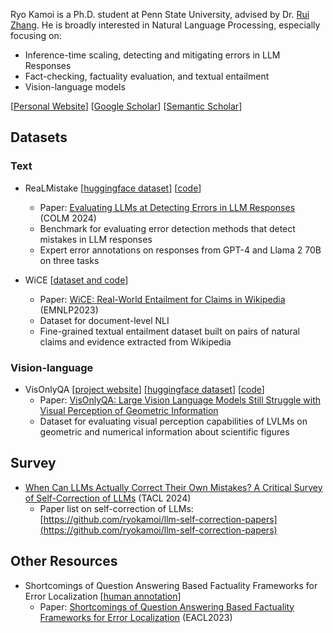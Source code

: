 Ryo Kamoi is a Ph.D. student at Penn State University, advised by Dr. [Rui Zhang](https://ryanzhumich.github.io/). He is broadly interested in Natural Language Processing, especially focusing on:

* Inference-time scaling, detecting and mitigating errors in LLM Responses
* Fact-checking, factuality evaluation, and textual entailment
* Vision-language models

[[Personal Website](https://ryokamoi.github.io/)] [[Google Scholar](https://scholar.google.com/citations?user=4OWTLKAAAAAJ)] [[Semantic Scholar](https://www.semanticscholar.org/author/Ryo-Kamoi/83757854)]

## Datasets

### Text

* ReaLMistake [[huggingface dataset](https://huggingface.co/datasets/ryokamoi/realmistake)] [[code](https://github.com/psunlpgroup/ReaLMistake)]
  * Paper: [Evaluating LLMs at Detecting Errors in LLM Responses](https://arxiv.org/abs/2404.03602) (COLM 2024)
  * Benchmark for evaluating error detection methods that detect mistakes in LLM responses
  * Expert error annotations on responses from GPT-4 and Llama 2 70B on three tasks

* WiCE [[dataset and code](https://github.com/ryokamoi/wice)]
  * Paper: [WiCE: Real-World Entailment for Claims in Wikipedia](https://arxiv.org/abs/2303.01432) (EMNLP2023)
  * Dataset for document-level NLI
  * Fine-grained textual entailment dataset built on pairs of natural claims and evidence extracted from Wikipedia

### Vision-language

* VisOnlyQA [[project website](https://visonlyqa.github.io/)] [[huggingface dataset](https://huggingface.co/collections/ryokamoi/visonlyqa-674e86c7ec384b629bb97bc3)] [[code](https://github.com/psunlpgroup/VisOnlyQA)]
  * Paper: [VisOnlyQA: Large Vision Language Models Still Struggle with Visual Perception of Geometric Information](https://arxiv.org/abs/2412.00947)
  * Dataset for evaluating visual perception capabilities of LVLMs on geometric and numerical information about scientific figures

## Survey

* [When Can LLMs Actually Correct Their Own Mistakes? A Critical Survey of Self-Correction of LLMs](https://arxiv.org/abs/2406.01297) (TACL 2024)
  * Paper list on self-correction of LLMs: [https://github.com/ryokamoi/llm-self-correction-papers](https://github.com/ryokamoi/llm-self-correction-papers)

## Other Resources

* Shortcomings of Question Answering Based Factuality Frameworks for Error Localization [[human annotation](https://github.com/ryokamoi/QA-metrics-human-annotation)]
  * Paper: [Shortcomings of Question Answering Based Factuality Frameworks for Error Localization](https://aclanthology.org/2023.eacl-main.11/) (EACL2023)

<!--
**ryokamoi/ryokamoi** is a ✨ _special_ ✨ repository because its `README.md` (this file) appears on your GitHub profile.

Here are some ideas to get you started:

- 🔭 I’m currently working on ...
- 🌱 I’m currently learning ...
- 👯 I’m looking to collaborate on ...
- 🤔 I’m looking for help with ...
- 💬 Ask me about ...
- 📫 How to reach me: ...
- 😄 Pronouns: ...
- ⚡ Fun fact: ...
-->
